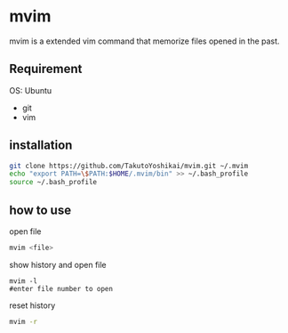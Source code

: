 # mvim
mvim is a extended vim command that memorize files opened in the past.

## Requirement
OS: Ubuntu
* git
* vim

## installation
```bash
git clone https://github.com/TakutoYoshikai/mvim.git ~/.mvim
echo "export PATH=\$PATH:$HOME/.mvim/bin" >> ~/.bash_profile
source ~/.bash_profile
```

## how to use
open file
```bash
mvim <file>
```

show history and open file
```
mvim -l
#enter file number to open
```

reset history
```bash
mvim -r
```
